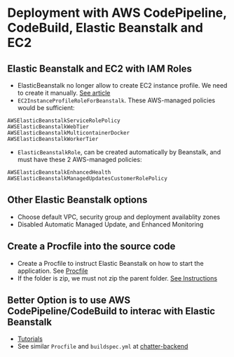 # Deployment with AWS CodePipeline, CodeBuild, Elastic Beanstalk and EC2

## Elastic Beanstalk and EC2 with IAM Roles

- ElasticBeanstalk no longer allow to create EC2 instance profile. We need to create it manually. [See article](https://stackoverflow.com/questions/30790666/error-with-not-existing-instance-profile-while-trying-to-get-a-django-project-ru/766)
- `EC2InstanceProfileRoleForBeanstalk`. These AWS-managed policies would be sufficient:

```
AWSElasticBeanstalkServiceRolePolicy
AWSElasticBeanstalkWebTier
AWSElasticBeanstalkMulticontainerDocker
AWSElasticBeanstalkWorkerTier
```

- `ElasticBeanstalkRole`, can be created automatically by Beanstalk, and must have these 2 AWS-managed policies:

```
AWSElasticBeanstalkEnhancedHealth
AWSElasticBeanstalkManagedUpdatesCustomerRolePolicy
```

## Other Elastic Beanstalk options

- Choose default VPC, security group and deployment availablity zones
- Disabled Automatic Managed Update, and Enhanced Monitoring

## Create a Procfile into the source code

- Create a Procfile to instruct Elastic Beanstalk on how to start the application. See [Procfile](./Procfile)
- If the folder is zip, we must not zip the parent folder. [See Instructions](https://docs.aws.amazon.com/elasticbeanstalk/latest/dg/applications-sourcebundle.html)

## Better Option is to use AWS CodePipeline/CodeBuild to interac with Elastic Beanstalk

- [Tutorials](https://www.honeybadger.io/blog/node-elastic-beanstalk/)
- See similar `Procfile` and `buildspec.yml` at [chatter-backend](https://github.com/thangtran3112/chatter-backend)
